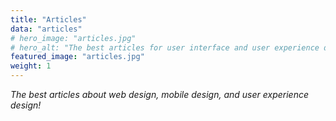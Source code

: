 ```yaml
---
title: "Articles"
data: "articles"
# hero_image: "articles.jpg"
# hero_alt: "The best articles for user interface and user experience design."
featured_image: "articles.jpg"
weight: 1
---
```


_The best articles about web design, mobile design, and user experience design!_